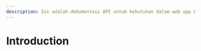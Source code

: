 ```yaml
---
description: Ini adalah dokumentasi API untuk kebutuhan dalam web app E-Office
---
```


# Introduction

